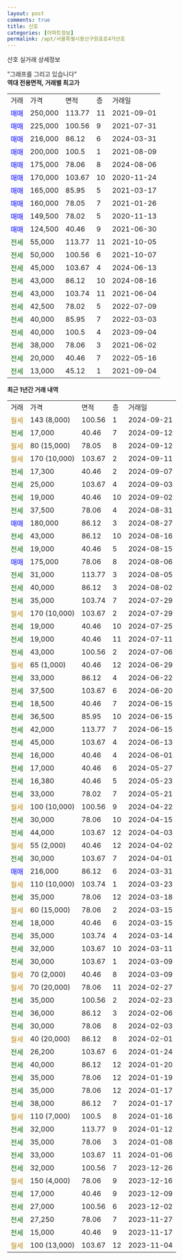```yaml
---
layout: post
comments: true
title: 산호
categories: [아파트정보]
permalink: /apt/서울특별시용산구원효로4가산호
---
```


산호 실거래 상세정보

<script type="text/javascript">
  google.charts.load('current', {'packages':['line', 'corechart']});
  google.charts.setOnLoadCallback(drawChart);

  function drawChart() {
    var data = new google.visualization.DataTable();
    data.addColumn('date', '거래일');
    data.addColumn('number', "매매");
    data.addColumn('number', "전세");
    data.addColumn('number', "전매");

    data.addRows([[new Date(Date.parse("2024-09-21")), null, null, null], [new Date(Date.parse("2024-09-12")), null, 17000, null], [new Date(Date.parse("2024-09-12")), null, null, null], [new Date(Date.parse("2024-09-11")), null, null, null], [new Date(Date.parse("2024-09-07")), null, 17300, null], [new Date(Date.parse("2024-09-03")), null, 25000, null], [new Date(Date.parse("2024-09-02")), null, 19000, null], [new Date(Date.parse("2024-08-31")), null, 37500, null], [new Date(Date.parse("2024-08-27")), 180000, null, null], [new Date(Date.parse("2024-08-16")), null, 43000, null], [new Date(Date.parse("2024-08-15")), null, 19000, null], [new Date(Date.parse("2024-08-06")), 175000, null, null], [new Date(Date.parse("2024-08-05")), null, 31000, null], [new Date(Date.parse("2024-08-02")), null, 40000, null], [new Date(Date.parse("2024-07-29")), null, 35000, null], [new Date(Date.parse("2024-07-29")), null, null, null], [new Date(Date.parse("2024-07-25")), null, 19000, null], [new Date(Date.parse("2024-07-11")), null, 19000, null], [new Date(Date.parse("2024-07-06")), null, 43000, null], [new Date(Date.parse("2024-06-29")), null, null, null], [new Date(Date.parse("2024-06-22")), null, 33000, null], [new Date(Date.parse("2024-06-20")), null, 37500, null], [new Date(Date.parse("2024-06-15")), null, 18500, null], [new Date(Date.parse("2024-06-15")), null, 36500, null], [new Date(Date.parse("2024-06-15")), null, 42000, null], [new Date(Date.parse("2024-06-13")), null, 45000, null], [new Date(Date.parse("2024-06-01")), null, 16000, null], [new Date(Date.parse("2024-05-27")), null, 17000, null], [new Date(Date.parse("2024-05-23")), null, 16380, null], [new Date(Date.parse("2024-05-21")), null, 33000, null], [new Date(Date.parse("2024-04-22")), null, null, null], [new Date(Date.parse("2024-04-15")), null, 30000, null], [new Date(Date.parse("2024-04-03")), null, 44000, null], [new Date(Date.parse("2024-04-02")), null, null, null], [new Date(Date.parse("2024-04-01")), null, 30000, null], [new Date(Date.parse("2024-03-31")), 216000, null, null], [new Date(Date.parse("2024-03-23")), null, null, null], [new Date(Date.parse("2024-03-18")), null, 35000, null], [new Date(Date.parse("2024-03-15")), null, null, null], [new Date(Date.parse("2024-03-15")), null, 18000, null], [new Date(Date.parse("2024-03-14")), null, 35000, null], [new Date(Date.parse("2024-03-11")), null, 32000, null], [new Date(Date.parse("2024-03-09")), null, 30000, null], [new Date(Date.parse("2024-03-09")), null, null, null], [new Date(Date.parse("2024-02-27")), null, null, null], [new Date(Date.parse("2024-02-23")), null, 35000, null], [new Date(Date.parse("2024-02-06")), null, 36000, null], [new Date(Date.parse("2024-02-03")), null, 30000, null], [new Date(Date.parse("2024-02-01")), null, null, null], [new Date(Date.parse("2024-01-24")), null, 26200, null], [new Date(Date.parse("2024-01-20")), null, 40000, null], [new Date(Date.parse("2024-01-19")), null, 35000, null], [new Date(Date.parse("2024-01-17")), null, 35000, null], [new Date(Date.parse("2024-01-17")), null, 38000, null], [new Date(Date.parse("2024-01-16")), null, null, null], [new Date(Date.parse("2024-01-12")), null, 32000, null], [new Date(Date.parse("2024-01-08")), null, 35000, null], [new Date(Date.parse("2024-01-06")), null, 33000, null], [new Date(Date.parse("2023-12-26")), null, 32000, null], [new Date(Date.parse("2023-12-16")), null, null, null], [new Date(Date.parse("2023-12-09")), null, 17000, null], [new Date(Date.parse("2023-12-02")), null, 27000, null], [new Date(Date.parse("2023-11-27")), null, 27250, null], [new Date(Date.parse("2023-11-17")), null, 15000, null], [new Date(Date.parse("2023-11-04")), null, null, null]]);

    var options = {
      hAxis: {
        format: 'yyyy/MM/dd'
      },    
      lineWidth: 0,
      pointsVisible: true,    
      title: '최근 1년간 유형별 실거래가 분포',
      legend: { position: 'bottom' }
    };

    var formatter = new google.visualization.NumberFormat({pattern:'###,###'} );
    formatter.format(data, 1);
    formatter.format(data, 2);
    
    setTimeout(function() {
        var chart = new google.visualization.LineChart(document.getElementById('columnchart_material'));
        chart.draw(data, (options));
        document.getElementById('loading').style.display = 'none';
    }, 200);
  }
</script>


<div id="loading" style="z-index:20; display: block; margin-left: 0px">"그래프를 그리고 있습니다"</div>
<div id="columnchart_material" style="width: 95%; margin-left: 0px; display: block"></div>
<!-- contents start -->
<b>역대 전용면적, 거래별 최고가</b>
<table class="sortable">
    <tr>
      <td>거래</td>
      <td>가격</td>
      <td>면적</td>
      <td>층</td>
      <td>거래일</td>
    </tr>
        <tr>
          <td><a style="color: blue">매매</a></td>
          <td>250,000</td>
          <td>113.77</td>
          <td>11</td>
          <td>2021-09-01</td>
        </tr>            <tr>
          <td><a style="color: blue">매매</a></td>
          <td>225,000</td>
          <td>100.56</td>
          <td>9</td>
          <td>2021-07-31</td>
        </tr>            <tr>
          <td><a style="color: blue">매매</a></td>
          <td>216,000</td>
          <td>86.12</td>
          <td>6</td>
          <td>2024-03-31</td>
        </tr>            <tr>
          <td><a style="color: blue">매매</a></td>
          <td>200,000</td>
          <td>100.5</td>
          <td>1</td>
          <td>2021-08-09</td>
        </tr>            <tr>
          <td><a style="color: blue">매매</a></td>
          <td>175,000</td>
          <td>78.06</td>
          <td>8</td>
          <td>2024-08-06</td>
        </tr>            <tr>
          <td><a style="color: blue">매매</a></td>
          <td>170,000</td>
          <td>103.67</td>
          <td>10</td>
          <td>2020-11-24</td>
        </tr>            <tr>
          <td><a style="color: blue">매매</a></td>
          <td>165,000</td>
          <td>85.95</td>
          <td>5</td>
          <td>2021-03-17</td>
        </tr>            <tr>
          <td><a style="color: blue">매매</a></td>
          <td>160,000</td>
          <td>78.05</td>
          <td>7</td>
          <td>2021-01-26</td>
        </tr>            <tr>
          <td><a style="color: blue">매매</a></td>
          <td>149,500</td>
          <td>78.02</td>
          <td>5</td>
          <td>2020-11-13</td>
        </tr>            <tr>
          <td><a style="color: blue">매매</a></td>
          <td>124,500</td>
          <td>40.46</td>
          <td>9</td>
          <td>2021-06-30</td>
        </tr>        
        <tr>
              <td><a style="color: darkgreen">전세</a></td>
              <td>55,000</td>
              <td>113.77</td>
              <td>11</td>
              <td>2021-10-05</td>
            </tr>            <tr>
              <td><a style="color: darkgreen">전세</a></td>
              <td>50,000</td>
              <td>100.56</td>
              <td>6</td>
              <td>2021-10-07</td>
            </tr>            <tr>
              <td><a style="color: darkgreen">전세</a></td>
              <td>45,000</td>
              <td>103.67</td>
              <td>4</td>
              <td>2024-06-13</td>
            </tr>            <tr>
              <td><a style="color: darkgreen">전세</a></td>
              <td>43,000</td>
              <td>86.12</td>
              <td>10</td>
              <td>2024-08-16</td>
            </tr>            <tr>
              <td><a style="color: darkgreen">전세</a></td>
              <td>43,000</td>
              <td>103.74</td>
              <td>11</td>
              <td>2021-06-04</td>
            </tr>            <tr>
              <td><a style="color: darkgreen">전세</a></td>
              <td>42,500</td>
              <td>78.02</td>
              <td>5</td>
              <td>2022-07-09</td>
            </tr>            <tr>
              <td><a style="color: darkgreen">전세</a></td>
              <td>40,000</td>
              <td>85.95</td>
              <td>7</td>
              <td>2022-03-03</td>
            </tr>            <tr>
              <td><a style="color: darkgreen">전세</a></td>
              <td>40,000</td>
              <td>100.5</td>
              <td>4</td>
              <td>2023-09-04</td>
            </tr>            <tr>
              <td><a style="color: darkgreen">전세</a></td>
              <td>38,000</td>
              <td>78.06</td>
              <td>3</td>
              <td>2021-06-02</td>
            </tr>            <tr>
              <td><a style="color: darkgreen">전세</a></td>
              <td>20,000</td>
              <td>40.46</td>
              <td>7</td>
              <td>2022-05-16</td>
            </tr>            <tr>
              <td><a style="color: darkgreen">전세</a></td>
              <td>13,000</td>
              <td>45.12</td>
              <td>1</td>
              <td>2021-09-04</td>
            </tr>        
    
</table>

<b>최근 1년간 거래 내역</b>

<table class="sortable">
    <tr>
      <td>거래</td>
      <td>가격</td>
      <td>면적</td>
      <td>층</td>
      <td>거래일</td>
    </tr>
    <tr>
      <td><a style="color: darkgoldenrod">월세</a></td>
      <td>143 (8,000)</td>
      <td>100.56</td>
      <td>1</td>
      <td>2024-09-21</td>
    </tr>          <tr>
      <td><a style="color: darkgreen">전세</a></td>
      <td>17,000</td>
      <td>40.46</td>
      <td>7</td>
      <td>2024-09-12</td>
    </tr>          <tr>
      <td><a style="color: darkgoldenrod">월세</a></td>
      <td>80 (15,000)</td>
      <td>78.05</td>
      <td>8</td>
      <td>2024-09-12</td>
    </tr>          <tr>
      <td><a style="color: darkgoldenrod">월세</a></td>
      <td>170 (10,000)</td>
      <td>103.67</td>
      <td>2</td>
      <td>2024-09-11</td>
    </tr>          <tr>
      <td><a style="color: darkgreen">전세</a></td>
      <td>17,300</td>
      <td>40.46</td>
      <td>2</td>
      <td>2024-09-07</td>
    </tr>          <tr>
      <td><a style="color: darkgreen">전세</a></td>
      <td>25,000</td>
      <td>103.67</td>
      <td>4</td>
      <td>2024-09-03</td>
    </tr>          <tr>
      <td><a style="color: darkgreen">전세</a></td>
      <td>19,000</td>
      <td>40.46</td>
      <td>10</td>
      <td>2024-09-02</td>
    </tr>          <tr>
      <td><a style="color: darkgreen">전세</a></td>
      <td>37,500</td>
      <td>78.06</td>
      <td>4</td>
      <td>2024-08-31</td>
    </tr>          <tr>
      <td><a style="color: blue">매매</a></td>
      <td>180,000</td>
      <td>86.12</td>
      <td>3</td>
      <td>2024-08-27</td>
    </tr>          <tr>
      <td><a style="color: darkgreen">전세</a></td>
      <td>43,000</td>
      <td>86.12</td>
      <td>10</td>
      <td>2024-08-16</td>
    </tr>          <tr>
      <td><a style="color: darkgreen">전세</a></td>
      <td>19,000</td>
      <td>40.46</td>
      <td>5</td>
      <td>2024-08-15</td>
    </tr>          <tr>
      <td><a style="color: blue">매매</a></td>
      <td>175,000</td>
      <td>78.06</td>
      <td>8</td>
      <td>2024-08-06</td>
    </tr>          <tr>
      <td><a style="color: darkgreen">전세</a></td>
      <td>31,000</td>
      <td>113.77</td>
      <td>3</td>
      <td>2024-08-05</td>
    </tr>          <tr>
      <td><a style="color: darkgreen">전세</a></td>
      <td>40,000</td>
      <td>86.12</td>
      <td>3</td>
      <td>2024-08-02</td>
    </tr>          <tr>
      <td><a style="color: darkgreen">전세</a></td>
      <td>35,000</td>
      <td>103.74</td>
      <td>7</td>
      <td>2024-07-29</td>
    </tr>          <tr>
      <td><a style="color: darkgoldenrod">월세</a></td>
      <td>170 (10,000)</td>
      <td>103.67</td>
      <td>2</td>
      <td>2024-07-29</td>
    </tr>          <tr>
      <td><a style="color: darkgreen">전세</a></td>
      <td>19,000</td>
      <td>40.46</td>
      <td>10</td>
      <td>2024-07-25</td>
    </tr>          <tr>
      <td><a style="color: darkgreen">전세</a></td>
      <td>19,000</td>
      <td>40.46</td>
      <td>11</td>
      <td>2024-07-11</td>
    </tr>          <tr>
      <td><a style="color: darkgreen">전세</a></td>
      <td>43,000</td>
      <td>100.56</td>
      <td>2</td>
      <td>2024-07-06</td>
    </tr>          <tr>
      <td><a style="color: darkgoldenrod">월세</a></td>
      <td>65 (1,000)</td>
      <td>40.46</td>
      <td>12</td>
      <td>2024-06-29</td>
    </tr>          <tr>
      <td><a style="color: darkgreen">전세</a></td>
      <td>33,000</td>
      <td>86.12</td>
      <td>4</td>
      <td>2024-06-22</td>
    </tr>          <tr>
      <td><a style="color: darkgreen">전세</a></td>
      <td>37,500</td>
      <td>103.67</td>
      <td>6</td>
      <td>2024-06-20</td>
    </tr>          <tr>
      <td><a style="color: darkgreen">전세</a></td>
      <td>18,500</td>
      <td>40.46</td>
      <td>7</td>
      <td>2024-06-15</td>
    </tr>          <tr>
      <td><a style="color: darkgreen">전세</a></td>
      <td>36,500</td>
      <td>85.95</td>
      <td>10</td>
      <td>2024-06-15</td>
    </tr>          <tr>
      <td><a style="color: darkgreen">전세</a></td>
      <td>42,000</td>
      <td>113.77</td>
      <td>7</td>
      <td>2024-06-15</td>
    </tr>          <tr>
      <td><a style="color: darkgreen">전세</a></td>
      <td>45,000</td>
      <td>103.67</td>
      <td>4</td>
      <td>2024-06-13</td>
    </tr>          <tr>
      <td><a style="color: darkgreen">전세</a></td>
      <td>16,000</td>
      <td>40.46</td>
      <td>4</td>
      <td>2024-06-01</td>
    </tr>          <tr>
      <td><a style="color: darkgreen">전세</a></td>
      <td>17,000</td>
      <td>40.46</td>
      <td>6</td>
      <td>2024-05-27</td>
    </tr>          <tr>
      <td><a style="color: darkgreen">전세</a></td>
      <td>16,380</td>
      <td>40.46</td>
      <td>5</td>
      <td>2024-05-23</td>
    </tr>          <tr>
      <td><a style="color: darkgreen">전세</a></td>
      <td>33,000</td>
      <td>78.02</td>
      <td>7</td>
      <td>2024-05-21</td>
    </tr>          <tr>
      <td><a style="color: darkgoldenrod">월세</a></td>
      <td>100 (10,000)</td>
      <td>100.56</td>
      <td>9</td>
      <td>2024-04-22</td>
    </tr>          <tr>
      <td><a style="color: darkgreen">전세</a></td>
      <td>30,000</td>
      <td>78.06</td>
      <td>10</td>
      <td>2024-04-15</td>
    </tr>          <tr>
      <td><a style="color: darkgreen">전세</a></td>
      <td>44,000</td>
      <td>103.67</td>
      <td>12</td>
      <td>2024-04-03</td>
    </tr>          <tr>
      <td><a style="color: darkgoldenrod">월세</a></td>
      <td>55 (2,000)</td>
      <td>40.46</td>
      <td>12</td>
      <td>2024-04-02</td>
    </tr>          <tr>
      <td><a style="color: darkgreen">전세</a></td>
      <td>30,000</td>
      <td>103.67</td>
      <td>7</td>
      <td>2024-04-01</td>
    </tr>          <tr>
      <td><a style="color: blue">매매</a></td>
      <td>216,000</td>
      <td>86.12</td>
      <td>6</td>
      <td>2024-03-31</td>
    </tr>          <tr>
      <td><a style="color: darkgoldenrod">월세</a></td>
      <td>110 (10,000)</td>
      <td>103.74</td>
      <td>1</td>
      <td>2024-03-23</td>
    </tr>          <tr>
      <td><a style="color: darkgreen">전세</a></td>
      <td>35,000</td>
      <td>78.06</td>
      <td>12</td>
      <td>2024-03-18</td>
    </tr>          <tr>
      <td><a style="color: darkgoldenrod">월세</a></td>
      <td>60 (15,000)</td>
      <td>78.06</td>
      <td>2</td>
      <td>2024-03-15</td>
    </tr>          <tr>
      <td><a style="color: darkgreen">전세</a></td>
      <td>18,000</td>
      <td>40.46</td>
      <td>6</td>
      <td>2024-03-15</td>
    </tr>          <tr>
      <td><a style="color: darkgreen">전세</a></td>
      <td>35,000</td>
      <td>103.74</td>
      <td>4</td>
      <td>2024-03-14</td>
    </tr>          <tr>
      <td><a style="color: darkgreen">전세</a></td>
      <td>32,000</td>
      <td>103.67</td>
      <td>10</td>
      <td>2024-03-11</td>
    </tr>          <tr>
      <td><a style="color: darkgreen">전세</a></td>
      <td>30,000</td>
      <td>103.67</td>
      <td>1</td>
      <td>2024-03-09</td>
    </tr>          <tr>
      <td><a style="color: darkgoldenrod">월세</a></td>
      <td>70 (2,000)</td>
      <td>40.46</td>
      <td>8</td>
      <td>2024-03-09</td>
    </tr>          <tr>
      <td><a style="color: darkgoldenrod">월세</a></td>
      <td>70 (20,000)</td>
      <td>78.06</td>
      <td>11</td>
      <td>2024-02-27</td>
    </tr>          <tr>
      <td><a style="color: darkgreen">전세</a></td>
      <td>35,000</td>
      <td>100.56</td>
      <td>2</td>
      <td>2024-02-23</td>
    </tr>          <tr>
      <td><a style="color: darkgreen">전세</a></td>
      <td>36,000</td>
      <td>86.12</td>
      <td>3</td>
      <td>2024-02-06</td>
    </tr>          <tr>
      <td><a style="color: darkgreen">전세</a></td>
      <td>30,000</td>
      <td>78.06</td>
      <td>8</td>
      <td>2024-02-03</td>
    </tr>          <tr>
      <td><a style="color: darkgoldenrod">월세</a></td>
      <td>40 (20,000)</td>
      <td>86.12</td>
      <td>8</td>
      <td>2024-02-01</td>
    </tr>          <tr>
      <td><a style="color: darkgreen">전세</a></td>
      <td>26,200</td>
      <td>103.67</td>
      <td>6</td>
      <td>2024-01-24</td>
    </tr>          <tr>
      <td><a style="color: darkgreen">전세</a></td>
      <td>40,000</td>
      <td>86.12</td>
      <td>12</td>
      <td>2024-01-20</td>
    </tr>          <tr>
      <td><a style="color: darkgreen">전세</a></td>
      <td>35,000</td>
      <td>78.06</td>
      <td>12</td>
      <td>2024-01-19</td>
    </tr>          <tr>
      <td><a style="color: darkgreen">전세</a></td>
      <td>35,000</td>
      <td>78.06</td>
      <td>12</td>
      <td>2024-01-17</td>
    </tr>          <tr>
      <td><a style="color: darkgreen">전세</a></td>
      <td>38,000</td>
      <td>86.12</td>
      <td>7</td>
      <td>2024-01-17</td>
    </tr>          <tr>
      <td><a style="color: darkgoldenrod">월세</a></td>
      <td>110 (7,000)</td>
      <td>100.5</td>
      <td>8</td>
      <td>2024-01-16</td>
    </tr>          <tr>
      <td><a style="color: darkgreen">전세</a></td>
      <td>32,000</td>
      <td>113.77</td>
      <td>9</td>
      <td>2024-01-12</td>
    </tr>          <tr>
      <td><a style="color: darkgreen">전세</a></td>
      <td>35,000</td>
      <td>78.06</td>
      <td>3</td>
      <td>2024-01-08</td>
    </tr>          <tr>
      <td><a style="color: darkgreen">전세</a></td>
      <td>33,000</td>
      <td>103.67</td>
      <td>11</td>
      <td>2024-01-06</td>
    </tr>          <tr>
      <td><a style="color: darkgreen">전세</a></td>
      <td>32,000</td>
      <td>100.56</td>
      <td>7</td>
      <td>2023-12-26</td>
    </tr>          <tr>
      <td><a style="color: darkgoldenrod">월세</a></td>
      <td>150 (4,000)</td>
      <td>78.06</td>
      <td>9</td>
      <td>2023-12-16</td>
    </tr>          <tr>
      <td><a style="color: darkgreen">전세</a></td>
      <td>17,000</td>
      <td>40.46</td>
      <td>9</td>
      <td>2023-12-09</td>
    </tr>          <tr>
      <td><a style="color: darkgreen">전세</a></td>
      <td>27,000</td>
      <td>100.56</td>
      <td>6</td>
      <td>2023-12-02</td>
    </tr>          <tr>
      <td><a style="color: darkgreen">전세</a></td>
      <td>27,250</td>
      <td>78.06</td>
      <td>7</td>
      <td>2023-11-27</td>
    </tr>          <tr>
      <td><a style="color: darkgreen">전세</a></td>
      <td>15,000</td>
      <td>40.46</td>
      <td>9</td>
      <td>2023-11-17</td>
    </tr>          <tr>
      <td><a style="color: darkgoldenrod">월세</a></td>
      <td>100 (13,000)</td>
      <td>103.67</td>
      <td>12</td>
      <td>2023-11-04</td>
    </tr>      </table>
<!-- contents end -->    

